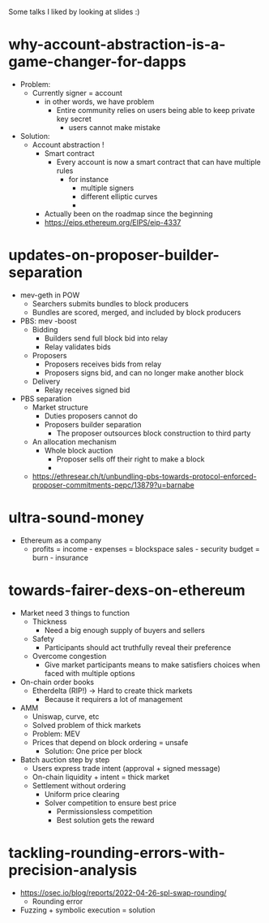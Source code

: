 Some talks I liked by looking at slides :)

# why-account-abstraction-is-a-game-changer-for-dapps
- Problem: 
  - Currently signer = account
    - in other words, we have problem 
      - Entire community relies on users being able to keep private key secret
          - users cannot make mistake
- Solution: 
  - Account abstraction !
    - Smart contract
      - Every account is now a smart contract that can have multiple rules
        - for instance 
          - multiple signers
          - different elliptic curves
          - 
    - Actually been on the roadmap since the beginning
    - https://eips.ethereum.org/EIPS/eip-4337

# updates-on-proposer-builder-separation
- mev-geth in POW
  - Searchers submits bundles to block producers
  - Bundles are scored, merged, and included by block producers
- PBS: mev -boost
  - Bidding 
    - Builders send full block bid into relay
    - Relay validates bids
  - Proposers
    - Proposers receives bids from relay
    - Proposers signs bid, and can no longer make another block
  - Delivery
    - Relay receives signed bid
- PBS separation
  - Market structure
    - Duties proposers cannot do
    - Proposers builder separation
      - The proposer outsources block construction to third party
  - An allocation mechanism
    - Whole block auction
      - Proposer sells off their right to make a block
      - 
  - https://ethresear.ch/t/unbundling-pbs-towards-protocol-enforced-proposer-commitments-pepc/13879?u=barnabe

# ultra-sound-money
- Ethereum as a company
  - profits = income - expenses
            = blockspace sales - security budget
            = burn - insurance
# towards-fairer-dexs-on-ethereum
- Market need 3 things to function
  - Thickness
    - Need a big enough supply of buyers and sellers
  - Safety
    - Participants should act truthfully reveal their preference
  - Overcome congestion
    - Give market participants means to make satisfiers choices when faced with multiple options
- On-chain order books
  - Etherdelta (RIP!)
  -> Hard to create thick markets 
    - Because it requirers a lot of management
- AMM
  - Uniswap, curve, etc
  - Solved problem of thick markets
  - Problem: MEV
  - Prices that depend on block ordering = unsafe
    - Solution: One price per block
- Batch auction step by step
  -  Users express trade intent (approval + signed message)
  -  On-chain liquidity + intent = thick market
  -  Settlement without ordering
     -  Uniform price clearing
     -   Solver competition to ensure best price
         -   Permissionsless competition
         -   Best solution gets the reward

# tackling-rounding-errors-with-precision-analysis
- https://osec.io/blog/reports/2022-04-26-spl-swap-rounding/
  - Rounding error
- Fuzzing + symbolic execution = solution


